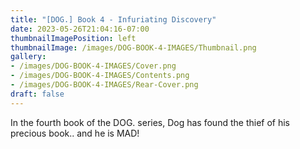 ```yaml
---
title: "[DOG.] Book 4 - Infuriating Discovery"
date: 2023-05-26T21:04:16-07:00
thumbnailImagePosition: left
thumbnailImage: /images/DOG-BOOK-4-IMAGES/Thumbnail.png
gallery: 
- /images/DOG-BOOK-4-IMAGES/Cover.png
- /images/DOG-BOOK-4-IMAGES/Contents.png
- /images/DOG-BOOK-4-IMAGES/Rear-Cover.png
draft: false
---
```

In the fourth book of the DOG. series, Dog has found the thief of his precious book.. and he is MAD!